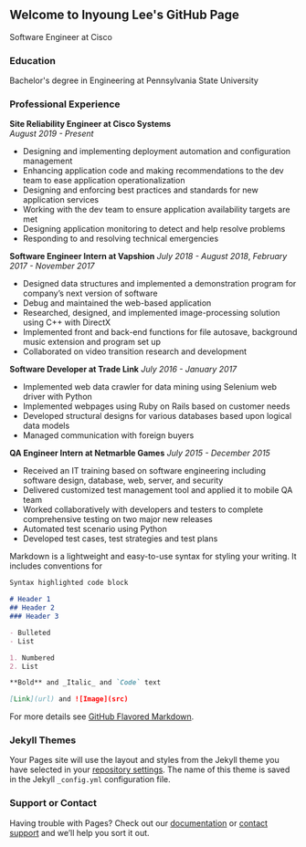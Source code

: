 ## Welcome to Inyoung Lee's GitHub Page
Software Engineer at Cisco

### Education
Bachelor's degree in Engineering at Pennsylvania State University

### Professional Experience
**Site Reliability Engineer at Cisco Systems**                      
*August 2019 - Present*
- Designing and implementing deployment automation and configuration management
- Enhancing application code and making recommendations to the dev team to ease application operationalization
- Designing and enforcing best practices and standards for new application services
- Working with the dev team to ensure application availability targets are met
- Designing application monitoring to detect and help resolve problems
- Responding to and resolving technical emergencies

**Software Engineer Intern at Vapshion**
*July 2018 - August 2018*, *February 2017 - November 2017*
- Designed data structures and implemented a demonstration program for company’s next version of software
- Debug and maintained the web-based application
- Researched, designed, and implemented image-processing solution using C++ with DirectX
- Implemented front and back-end functions for file autosave, background music extension and program set up
- Collaborated on video transition research and development

**Software Developer at Trade Link**
*July 2016 - January 2017*
- Implemented web data crawler for data mining using Selenium web driver with Python
- Implemented webpages using Ruby on Rails based on customer needs
- Developed structural designs for various databases based upon logical data models
- Managed communication with foreign buyers

**QA Engineer Intern at Netmarble Games**
*July 2015 - December 2015*
- Received an IT training based on software engineering including software design, database, web, server, and security
- Delivered customized test management tool and applied it to mobile QA team
- Worked collaboratively with developers and testers to complete comprehensive testing on two major new releases
- Automated test scenario using Python
- Developed test cases, test strategies and test plans

Markdown is a lightweight and easy-to-use syntax for styling your writing. It includes conventions for

```markdown
Syntax highlighted code block

# Header 1
## Header 2
### Header 3

- Bulleted
- List

1. Numbered
2. List

**Bold** and _Italic_ and `Code` text

[Link](url) and ![Image](src)
```

For more details see [GitHub Flavored Markdown](https://guides.github.com/features/mastering-markdown/).

### Jekyll Themes

Your Pages site will use the layout and styles from the Jekyll theme you have selected in your [repository settings](https://github.com/iol5045/iol5045.github.io/settings). The name of this theme is saved in the Jekyll `_config.yml` configuration file.

### Support or Contact

Having trouble with Pages? Check out our [documentation](https://help.github.com/categories/github-pages-basics/) or [contact support](https://github.com/contact) and we’ll help you sort it out.
